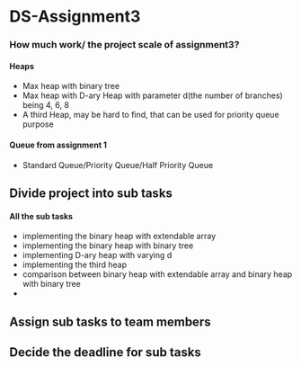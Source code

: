# DS-Assignment3

### How much work/ the project scale of assignment3?

#### Heaps
- Max heap with binary tree
- Max heap with D-ary Heap with parameter d(the number of branches) being 4, 6, 8
- A third Heap, may be hard to find, that can be used for priority queue purpose


#### Queue from assignment 1
- Standard Queue/Priority Queue/Half Priority Queue


## Divide project into sub tasks
#### All the sub tasks
- implementing the binary heap with extendable array
- implementing the binary heap with binary tree
- implementing D-ary heap with varying d
- implementing the third heap
- comparison between binary heap with extendable array and binary heap with binary tree
- 


## Assign sub tasks to team members
## Decide the deadline for sub tasks
